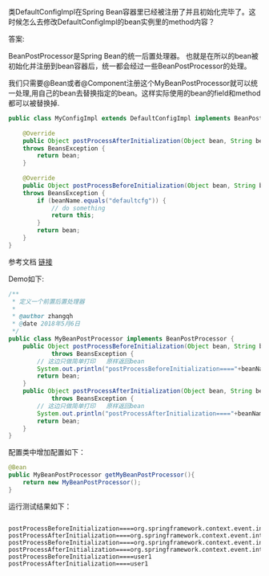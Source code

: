 
类DefaultConfigImpl在Spring Bean容器里已经被注册了并且初始化完毕了。这时候怎么去修改DefaultConfigImpl的bean实例里的method内容？

答案: 

BeanPostProcessor是Spring Bean的统一后置处理器。 也就是在所以的bean被初始化并注册到bean容器后，统一都会经过一些BeanPostProcessor的处理。

我们只需要@Bean或者@Component注册这个MyBeanPostProcessor就可以统一处理,用自己的bean去替换指定的bean。这样实际使用的bean的field和method都可以被替换掉.

```java
public class MyConfigImpl extends DefaultConfigImpl implements BeanPostProcessor {
 
    @Override
    public Object postProcessAfterInitialization(Object bean, String beanName)
	throws BeansException {
        return bean;
    }
 
    @Override
    public Object postProcessBeforeInitialization(Object bean, String beanName)
	throws BeansException {
        if (beanName.equals("defaultcfg")) {
            // do something
            return this;
        }
        return bean;
    }
}
```


参考文档 [链接](https://mp.weixin.qq.com/s?__biz=MzAxMjY1NTIxNA==&mid=2454441975&idx=1&sn=98cc876419085419bd1c58b06f7b8a71&chksm=8c11e0f6bb6669e04026193980d51dc3f952e2aef374d6af8558c57c01981e3921c779a60cec&scene=21#wechat_redirect)

Demo如下:

```java
/**
 * 定义一个前置后置处理器
 *
 * @author zhangqh
 * @date 2018年5月6日
 */
public class MyBeanPostProcessor implements BeanPostProcessor {
    public Object postProcessBeforeInitialization(Object bean, String beanName)
            throws BeansException {
        // 这边只做简单打印   原样返回bean
        System.out.println("postProcessBeforeInitialization===="+beanName);
        return bean;
    }
    public Object postProcessAfterInitialization(Object bean, String beanName)
            throws BeansException {
        // 这边只做简单打印   原样返回bean
        System.out.println("postProcessAfterInitialization===="+beanName);
        return bean;
    }
}
```
配置类中增加配置如下：
```java
@Bean
public MyBeanPostProcessor getMyBeanPostProcessor(){
    return new MyBeanPostProcessor();
}
```
运行测试结果如下：
```text

postProcessBeforeInitialization====org.springframework.context.event.internalEventListenerProcessor
postProcessAfterInitialization====org.springframework.context.event.internalEventListenerProcessor
postProcessBeforeInitialization====org.springframework.context.event.internalEventListenerFactory
postProcessAfterInitialization====org.springframework.context.event.internalEventListenerFactory
postProcessBeforeInitialization====user1
postProcessAfterInitialization====user1

```
